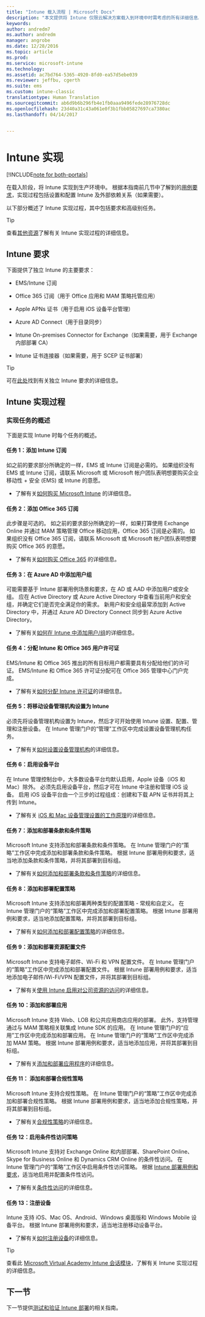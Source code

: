 ```yaml
---
title: "Intune 载入流程 | Microsoft Docs"
description: "本文提供将 Intune 仅限云解决方案载入到环境中时需考虑的所有详细信息。"
keywords: 
author: andredm7
ms.author: andredm
manager: angrobe
ms.date: 12/28/2016
ms.topic: article
ms.prod: 
ms.service: microsoft-intune
ms.technology: 
ms.assetid: ac7bd764-5365-4920-8fd0-ea57d5ebe039
ms.reviewer: jeffbu, cgerth
ms.suite: ems
ms.custom: intune-classic
translationtype: Human Translation
ms.sourcegitcommit: ab6d9b6b296fb4e1fb0aaa9496fede28976728dc
ms.openlocfilehash: 23d40a31c43a061e0f3b1fbb05827697ca7380ac
ms.lasthandoff: 04/14/2017


---
```


# <a name="intune-implementation"></a>Intune 实现

[!INCLUDE[note for both-portals](../includes/note-for-both-portals.md)]

在载入阶段，将 Intune 实现到生产环境中。 根据本指南前几节中了解到的[用例要求](section-3-determine-use-case-requirements.md)，实现过程包括设置和配置 Intune 及外部依赖关系（如果需要）。

以下部分概述了 Intune 实现过程，其中包括要求和高级别任务。

>[!TIP]
> 查看[其他资源](additional-resources.md)了解有关 Intune 实现过程的详细信息。

## <a name="intune-requirements"></a>Intune 要求

下面提供了独立 Intune 的主要要求：

-   EMS/Intune 订阅

-   Office 365 订阅（用于 Office 应用和 MAM 策略托管应用）

-   Apple APNs 证书（用于启用 iOS 设备平台管理）

-   Azure AD Connect（用于目录同步）

-   Intune On-premises Connector for Exchange（如果需要，用于 Exchange 内部部署 CA）

-   Intune 证书连接器（如果需要，用于 SCEP 证书部署）

>[!TIP]
> 可在[此处](https://docs.microsoft.com/intune/get-started/what-to-know-before-you-start-microsoft-intune)找到有关独立 Intune 要求的详细信息。

## <a name="intune-implementation-process"></a>Intune 实现过程

### <a name="overview-of-implementation-tasks"></a>实现任务的概述

下面是实现 Intune 时每个任务的概述。

#### <a name="task-1-add-intune-subscription"></a>任务 1：添加 Intune 订阅

如之前的要求部分所确定的一样，EMS 或 Intune 订阅是必需的。 如果组织没有 EMS 或 Intune 订阅，请联系 Microsoft 或 Microsoft 帐户团队表明想要购买企业移动性 + 安全 (EMS) 或 Intune 的意愿。

-   了解有关[如何购买 Microsoft Intune](https://www.microsoft.com/cloud-platform/microsoft-intune-pricing) 的详细信息。

#### <a name="task-2-add-office-365-subscription"></a>任务 2：添加 Office 365 订阅

此步骤是可选的。 如之前的要求部分所确定的一样，如果打算使用 Exchange Online 并通过 MAM 策略管理 Office 移动应用，Office 365 订阅是必需的。 如果组织没有 Office 365 订阅，请联系 Microsoft 或 Microsoft 帐户团队表明想要购买 Office 365 的意愿。

-   了解有关[如何购买 Office 365](https://products.office.com/business/compare-office-365-for-business-plans) 的详细信息。

#### <a name="task-3-add-users-groups-in-azure-ad"></a>任务 3：在 Azure AD 中添加用户组

可能需要基于 Intune 部署用例场景和要求，在 AD 或 AAD 中添加用户或安全组。 应在 Active Directory 或 Azure Active Directory 中查看当前用户和安全组，并确定它们是否完全满足你的需求。 新用户和安全组最常添加到 Active Directory 中，并通过 Azure AD Directory Connect 同步到 Azure Active Directory。

-   了解有关[如何在 Intune 中添加用户/组](https://docs.microsoft.com/intune/get-started/start-with-a-paid-subscription-to-microsoft-intune-step-3)的详细信息。

#### <a name="task-4-assign-intune-and-office-365-user-licenses"></a>任务 4：分配 Intune 和 Office 365 用户许可证

EMS/Intune 和 Office 365 推出的所有目标用户都需要具有分配给他们的许可证。 EMS/Intune 和 Office 365 许可证分配可在 Office 365 管理中心门户完成。

-   了解有关[如何分配 Intune 许可证](https://docs.microsoft.com/intune/get-started/start-with-a-paid-subscription-to-microsoft-intune-step-4)的详细信息。

#### <a name="task-5-set-mobile-device-management-authority-to-intune"></a>任务 5：将移动设备管理机构设置为 Intune

必须先将设备管理机构设置为 Intune，然后才可开始使用 Intune 设置、配置、管理和注册设备。 在 Intune 管理门户的“管理”工作区中完成设置设备管理机构任务。

-   了解有关[如何设置设备管理机构](https://docs.microsoft.com/intune/deploy-use/prerequisites-for-enrollment#step-2-set-mdm-authority)的详细信息。

#### <a name="task-6-enable-device-platforms"></a>任务 6：启用设备平台

在 Intune 管理控制台中，大多数设备平台均默认启用，Apple 设备（iOS 和 Mac）除外。 必须先启用设备平台，然后才可在 Intune 中注册和管理 iOS 设备。 启用 iOS 设备平台由一个三步的过程组成：创建和下载 APN 证书并将其上传到 Intune。

-   了解有关 [iOS 和 Mac 设备管理设置的工作原理](https://docs.microsoft.com/intune/deploy-use/set-up-ios-and-mac-management-with-microsoft-intune)的详细信息。

#### <a name="task-7-add-and-deploy-terms-and-conditions-policies"></a>任务 7：添加和部署条款和条件策略

Microsoft Intune 支持添加和部署条款和条件策略。 在 Intune 管理门户的“策略”工作区中完成添加和部署条款和条件策略。 根据 Intune 部署用例和要求，适当地添加条款和条件策略，并将其部署到目标组。

-   了解有关[如何添加和部署条款和条件策略](https://docs.microsoft.com/intune/deploy-use/terms-and-condition-policy-settings-in-microsoft-intune)的详细信息。

#### <a name="task-8-add-and-deploy-configuration-policies"></a>任务 8：添加和部署配置策略

Microsoft Intune 支持添加和部署两种类型的配置策略 - 常规和自定义。 在 Intune 管理门户的“策略”工作区中完成添加和部署配置策略。 根据 Intune 部署用例和要求，适当地添加配置策略，并将其部署到目标组。

-   了解有关[如何添加和部署配置策略](https://docs.microsoft.com/intune/deploy-use/manage-settings-and-features-on-your-devices-with-microsoft-intune-policies)的详细信息。

#### <a name="task-9-add-and-deploy-resource-profiles"></a>任务 9：添加和部署资源配置文件

Microsoft Intune 支持电子邮件、Wi-Fi 和 VPN 配置文件。 在 Intune 管理门户的“策略”工作区中完成添加和部署配置文件。 根据 Intune 部署用例和要求，适当地添加电子邮件/Wi-Fi/VPN 配置文件，并将其部署到目标组。

-   了解有关[使用 Intune 启用对公司资源的访问](https://docs.microsoft.com/intune/deploy-use/enable-access-to-company-resources-with-microsoft-intune)的详细信息。

#### <a name="task-10-add-and-deploy-apps"></a>任务 10：添加和部署应用

Microsoft Intune 支持 Web、LOB 和公共应用商店应用的部署。 此外，支持管理通过与 MAM 策略相关联集成 Intune SDK 的应用。 在 Intune 管理门户的“应用”工作区中完成添加和部署应用。 在 Intune 管理门户的“策略”工作区中完成添加 MAM 策略。 根据 Intune 部署用例和要求，适当地添加应用，并将其部署到目标组。

-   了解有关[添加和部署应用程序](https://docs.microsoft.com/intune/deploy-use/deploy-apps)的详细信息。

#### <a name="task-11-add-and-deploy-compliance-policies"></a>任务 11： 添加和部署合规性策略

Microsoft Intune 支持合规性策略。 在 Intune 管理门户的“策略”工作区中完成添加和部署合规性策略。 根据 Intune 部署用例和要求，适当地添加合规性策略，并将其部署到目标组。

-   了解有关[合规性策略](https://docs.microsoft.com/intune/deploy-use/introduction-to-device-compliance-policies-in-microsoft-intune)的详细信息。

#### <a name="task-12-enable-conditional-access-policies"></a>任务 12：启用条件性访问策略

Microsoft Intune 支持对 Exchange Online 和内部部署、SharePoint Online、Skype for Business Online 和 Dynamics CRM Online 的条件性访问。 在 Intune 管理门户的“策略”工作区中启用条件性访问策略。 根据 [Intune 部署用例和要求](section-3-determine-use-case-requirements.md)，适当地启用并配置条件性访问。

-   了解有关[条件性访问](https://docs.microsoft.com/intune/deploy-use/restrict-access-to-email-and-o365-services-with-microsoft-intune)的详细信息。

#### <a name="task-13-enroll-devices"></a>任务 13：注册设备

Intune 支持 iOS、Mac OS、Android、Windows 桌面版和 Windows Mobile 设备平台。 根据 Intune 部署用例和要求，适当地注册移动设备平台。

-   了解有关[如何注册设备](https://docs.microsoft.com/intune/deploy-use/enroll-devices-in-microsoft-intune)的详细信息。

>[!TIP]
> 查看此 [Microsoft Virtual Academy Intune 会话模块](https://mva.microsoft.com/training-courses/deploying-microsoft-enterprise-mobility-suite-16408?l=PPWNoZxvD_1404778676)，了解有关 Intune 实现过程的详细信息。

## <a name="next-section"></a>下一节

下一节提供[测试和验证 Intune 部署](section-9-test-and-validation.md)的相关指南。

